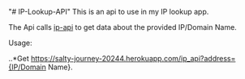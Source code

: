 "# IP-Lookup-API" 
This is an api to use in my IP lookup app. 


The Api calls [ip-api](http://ip-api.com/json) to get data about the provided IP/Domain Name.

Usage:

..*Get https://salty-journey-20244.herokuapp.com/ip_api?address={IP/Domain Name}.
